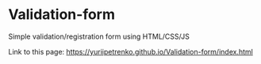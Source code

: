 # Validation-form
Simple validation/registration form using HTML/CSS/JS

Link to this page: https://yuriipetrenko.github.io/Validation-form/index.html
